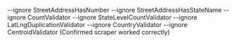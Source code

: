 --ignore StreetAddressHasNumber --ignore StreetAddressHasStateName --ignore CountValidator --ignore StateLevelCountValidator --ignore LatLngDuplicationValidator --ignore CountryValidator --ignore CentroidValidator
(Confirmed scraper worked correctly)
